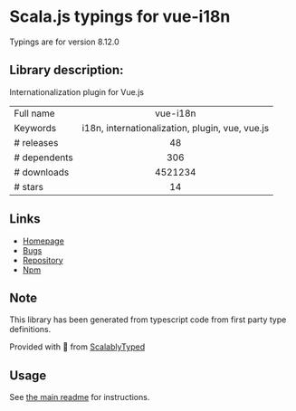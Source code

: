 
# Scala.js typings for vue-i18n

Typings are for version 8.12.0

## Library description:
Internationalization plugin for Vue.js

|                    |                 |
| ------------------ | :-------------: |
| Full name          | vue-i18n |
| Keywords           | i18n, internationalization, plugin, vue, vue.js |
| # releases         | 48 |
| # dependents       | 306 |
| # downloads        | 4521234 |
| # stars            | 14 |

## Links
- [Homepage](https://github.com/kazupon/vue-i18n#readme)
- [Bugs](https://github.com/kazupon/vue-i18n/issues)
- [Repository](https://github.com/kazupon/vue-i18n)
- [Npm](https://www.npmjs.com/package/vue-i18n)
    


## Note
This library has been generated from typescript code from first party type definitions.

Provided with :purple_heart: from [ScalablyTyped](https://github.com/oyvindberg/ScalablyTyped)

## Usage
See [the main readme](../../readme.md) for instructions.


